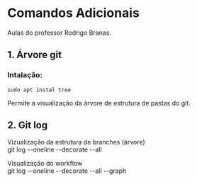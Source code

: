 # Comandos Adicionais  
Aulas do professor Rodrigo Branas.
## 1. Árvore git  
  
### Intalação:  
	sudo apt instal tree  
  
Permite a visualização da árvore de estrutura de pastas do git.  

## 2. Git log  
  
Vizualização da estrutura de branches (árvore)  
	git log --oneline --decorate --all  
  
Visualização do workflow  
	git log --oneline --decorate --all --graph

